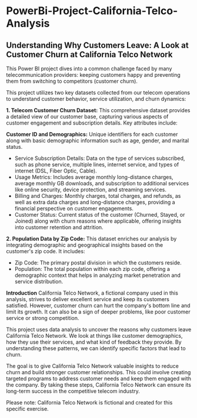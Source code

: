 # PowerBi-Project-California-Telco-Analysis

## Understanding Why Customers Leave: A Look at Customer Churn at California Telco Network
This Power BI project dives into a common challenge faced by many telecommunication providers: keeping customers happy and preventing them from switching to competitors (customer churn).

This project utilizes two key datasets collected from our telecom operations to understand customer behavior, service utilization, and churn dynamics:

**1. Telecom Customer Churn Dataset:**
This comprehensive dataset provides a detailed view of our customer base, capturing various aspects of customer engagement and subscription details. Key attributes include:

**Customer ID and Demographics:** Unique identifiers for each customer along with basic demographic information such as age, gender, and marital status.
- Service Subscription Details: Data on the type of services subscribed, such as phone service, multiple lines, internet service, and types of internet (DSL, Fiber Optic, Cable).
- Usage Metrics: Includes average monthly long-distance charges, average monthly GB downloads, and subscription to additional services like online security, device protection, and streaming services.
- Billing and Charges: Monthly charges, total charges, and refunds, as well as extra data charges and long-distance charges, providing a financial perspective on customer engagements.
- Customer Status: Current status of the customer (Churned, Stayed, or Joined) along with churn reasons where applicable, offering insights into customer retention and attrition.

**2. Population Data by Zip Code:**
This dataset enriches our analysis by integrating demographic and geographical insights based on the customer's zip code. It includes:

- Zip Code: The primary postal division in which the customers reside.
- Population: The total population within each zip code, offering a demographic context that helps in analyzing market penetration and service distribution.

**Introduction**
California Telco Network, a fictional company used in this analysis, strives to deliver excellent service and keep its customers satisfied.  However, customer churn can hurt the company's bottom line and limit its growth. It can also be a sign of deeper problems, like poor customer service or strong competition.

This project uses data analysis to uncover the reasons why customers leave California Telco Network.  We look at things like customer demographics, how they use their services, and what kind of feedback they provide.  By understanding these patterns, we can identify specific factors that lead to churn.

The goal is to give California Telco Network valuable insights to reduce churn and build stronger customer relationships.  This could involve creating targeted programs to address customer needs and keep them engaged with the company.  By taking these steps, California Telco Network can ensure its long-term success in the competitive telecom industry.

Please note: California Telco Network is fictional and created for this specific exercise.
